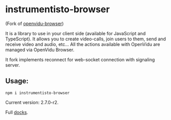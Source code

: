 # instrumentisto-browser

(Fork of [openvidu-browser][1])

It is a library to use in your client side (available for JavaScript and TypeScript). It allows you to create video-calls, join users to them, send and receive video and audio, etc... All the actions available with OpenVidu are managed via OpenVidu Browser.

It fork implements reconnect for web-socket connection with signaling server.


## Usage:

```
npm i instrumentisto-browser
```

Current version: 2.7.0-r2.

Full [docks][2].

[1]: https://github.com/OpenVidu/openvidu/tree/master/openvidu-browser
[2]: https://openvidu.io/api/openvidu-browser/
